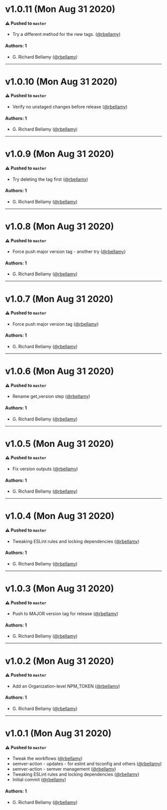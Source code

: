 # v1.0.11 (Mon Aug 31 2020)

#### ⚠️ Pushed to `master`

- Try a different method for the new tags. ([@rbellamy](https://github.com/rbellamy))

#### Authors: 1

- G. Richard Bellamy ([@rbellamy](https://github.com/rbellamy))

---

# v1.0.10 (Mon Aug 31 2020)

#### ⚠️ Pushed to `master`

- Verify no unstaged changes before release ([@rbellamy](https://github.com/rbellamy))

#### Authors: 1

- G. Richard Bellamy ([@rbellamy](https://github.com/rbellamy))

---

# v1.0.9 (Mon Aug 31 2020)

#### ⚠️ Pushed to `master`

- Try deleting the tag first ([@rbellamy](https://github.com/rbellamy))

#### Authors: 1

- G. Richard Bellamy ([@rbellamy](https://github.com/rbellamy))

---

# v1.0.8 (Mon Aug 31 2020)

#### ⚠️ Pushed to `master`

- Force push major version tag - another try ([@rbellamy](https://github.com/rbellamy))

#### Authors: 1

- G. Richard Bellamy ([@rbellamy](https://github.com/rbellamy))

---

# v1.0.7 (Mon Aug 31 2020)

#### ⚠️ Pushed to `master`

- Force push major version tag ([@rbellamy](https://github.com/rbellamy))

#### Authors: 1

- G. Richard Bellamy ([@rbellamy](https://github.com/rbellamy))

---

# v1.0.6 (Mon Aug 31 2020)

#### ⚠️ Pushed to `master`

- Rename get_version step ([@rbellamy](https://github.com/rbellamy))

#### Authors: 1

- G. Richard Bellamy ([@rbellamy](https://github.com/rbellamy))

---

# v1.0.5 (Mon Aug 31 2020)

#### ⚠️ Pushed to `master`

- Fix version outputs ([@rbellamy](https://github.com/rbellamy))

#### Authors: 1

- G. Richard Bellamy ([@rbellamy](https://github.com/rbellamy))

---

# v1.0.4 (Mon Aug 31 2020)

#### ⚠️ Pushed to `master`

- Tweaking ESLint rules and locking dependencies ([@rbellamy](https://github.com/rbellamy))

#### Authors: 1

- G. Richard Bellamy ([@rbellamy](https://github.com/rbellamy))

---

# v1.0.3 (Mon Aug 31 2020)

#### ⚠️ Pushed to `master`

- Push to MAJOR version tag for release ([@rbellamy](https://github.com/rbellamy))

#### Authors: 1

- G. Richard Bellamy ([@rbellamy](https://github.com/rbellamy))

---

# v1.0.2 (Mon Aug 31 2020)

#### ⚠️ Pushed to `master`

- Add an Organization-level NPM_TOKEN ([@rbellamy](https://github.com/rbellamy))

#### Authors: 1

- G. Richard Bellamy ([@rbellamy](https://github.com/rbellamy))

---

# v1.0.1 (Mon Aug 31 2020)

#### ⚠️ Pushed to `master`

- Tweak the workflows ([@rbellamy](https://github.com/rbellamy))
- semver-action - updates - for eslint and tsconfig and others ([@rbellamy](https://github.com/rbellamy))
- semver-action - semver management ([@rbellamy](https://github.com/rbellamy))
- Tweaking ESLint rules and locking dependencies ([@rbellamy](https://github.com/rbellamy))
- Initial commit ([@rbellamy](https://github.com/rbellamy))

#### Authors: 1

- G. Richard Bellamy ([@rbellamy](https://github.com/rbellamy))
